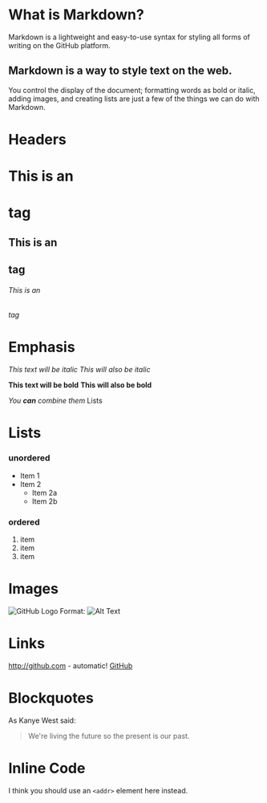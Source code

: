 # What is Markdown?

Markdown is a lightweight and easy-to-use syntax for styling all forms of writing on the GitHub platform.
## Markdown is a way to style text on the web.
You control the display of the document; formatting words as bold or italic, adding images, and creating lists are just a few of the things we can do with Markdown.

# Headers

# This is an <h1> tag
## This is an <h2> tag
###### This is an <h6> tag

# Emphasis

*This text will be italic*
_This will also be italic_

**This text will be bold**
__This will also be bold__

_You **can** combine them_
Lists

# Lists
### unordered
* Item 1
* Item 2
  * Item 2a
  * Item 2b
### ordered
1. item
1. item
1. item

# Images
![GitHub Logo](/images/logo.png)
Format: ![Alt Text](url)

# Links
http://github.com - automatic!
[GitHub](http://github.com)

# Blockquotes
As Kanye West said:

> We're living the future so
> the present is our past.

# Inline Code
I think you should use an
`<addr>` element here instead.
